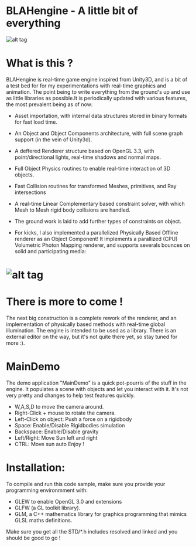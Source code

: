 BLAHengine - A little bit of everything
===================================

![alt tag](https://raw.github.com/vingt-2/BLAengine/master/illustration.bmp)

What is this ?
===================================

BLAHengine is real-time game engine inspired from Unity3D, and is a bit of a test bed for 
for my experimentations with real-time graphics and animation. The point being to write everything
from the ground's up and use as little libraries as possible.It is periodically updated with
various features, the most prevalent being as of now:
* Asset importation, with internal data structures stored in binary formats for fast load time.
* An Object and Object Components architecture, with full scene graph support (in the vein of Unity3d). 
* A deffered Renderer structure based on OpenGL 3.3, with point/directional lights, real-time shadows and normal maps.
* Full Object Physics routines to enable real-time interaction of 3D objects. 
* Fast Collision routines for transformed Meshes, primitives, and Ray intersections
* A real-time Linear Complementary based constraint solver, with which Mesh to Mesh rigid body collisions are handled.
* The ground work is laid to add further types of constraints on object.

* For kicks, I also implemented a parallelized Physically Based Offline renderer as an Object Component! It implements a parallized (CPU) Volumetric Photon Mapping renderer, and supports severals bounces on solid and participating media:

![alt tag](https://raw.github.com/vingt-2/BLAengine/master/PBR-VolumetricPhotonMapping.png)
====
 
There is more to come ! 
===================================
The next big construction is a complete rework of the renderer,
and an implementation of physically based methods with real-time global illumination.
The engine is intended to be used as a library. There is an external editor on the way, but it's not quite
there yet, so stay tuned for more :).

MainDemo
===================================

The demo application "MainDemo" is a quick pot-pourris of the stuff in the engine. 
It populates a scene with objects and let you interact with it. It's not very pretty
and changes to help test features quickly.

* W,A,S,D to move the camera around.
* Right-Click + mouse to rotate the camera.
* Left-Click on object: Push a force on a rigidbody
* Space: Enable/Disable Rigidbodies simulation
* Backspace: Enable/Disable gravity
* Left/Right: Move Sun left and right
* CTRL: Move sun auto
Enjoy !

Installation:
===================================

To compile and run this code sample, make sure you provide your programming environmment with:
* GLEW to enable OpenGL 3.0 and extensions
* GLFW (a GL toolkit library).
* GLM, a C++ mathematics library for graphics programming that mimics GLSL maths definitions.

Make sure you get all the STD/*.h includes resolved and linked and you should be good to go ! 
